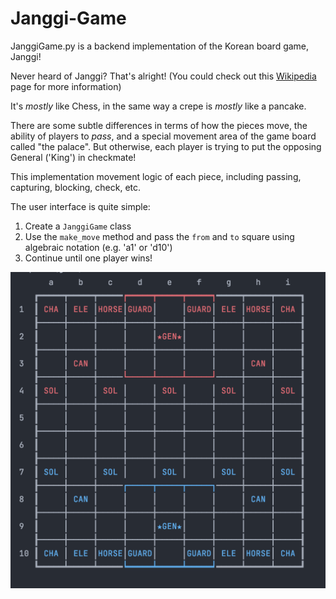 # Janggi-Game
JanggiGame.py is a backend implementation of the Korean board game, Janggi!

Never heard of Janggi? That's alright! (You could check out this <a href="https://en.wikipedia.org/wiki/Janggi">Wikipedia</a> page for more information)

It's <i>mostly</i> like Chess, in the same way a crepe is <i>mostly</i> like a pancake.

There are some subtle differences in terms of how the pieces move, the ability of players to <i>pass</i>, and a special movement area of the game board called "the palace". But otherwise, each player is trying to put the opposing General ('King') in checkmate!

This implementation movement logic of each piece, including passing, capturing, blocking, check, etc.

The user interface is quite simple:
1) Create a `JanggiGame` class
2) Use the `make_move` method and pass the `from` and `to` square using algebraic notation (e.g. 'a1' or 'd10')
3) Continue until one player wins!

<img src="https://github.com/daniel-sarran/Janggi-Game/blob/main/Janggi_Screenshot.png" width="600">

